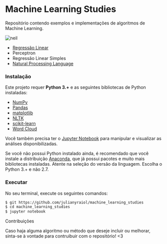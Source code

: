# Machine Learning Studies

Repositório contendo exemplos e implementações de algoritmos de Machine Learning.

![neil](https://media3.giphy.com/media/3o6fJ5z2bgCLBshZUA/source.gif)

- [Regressão Linear](https://github.com/julianyraiol/machine_learning_studies/tree/master/Regressao_Linear)
- Perceptron
- Regressão Linear Simples
- [Natural Processing Language](https://github.com/julianyraiol/machine_learning_studies/tree/master/NLP)

### Instalação
Este projeto requer **Python 3.+** e as seguintes bibliotecas de Python instaladas:

- [NumPy](http://www.numpy.org/)
- [Pandas](http://pandas.pydata.org/)
- [matplotlib](http://matplotlib.org/)
- [NLTK](https://www.nltk.org/)
- [scikit-learn](http://scikit-learn.org/stable/)
- [Word Cloud](https://github.com/amueller/word_cloud)


Você também precisa ter o [Jupyter Notebook](http://ipython.org/notebook.html) para manipular e visualizar as análises disponibilizadas.  

Se você não possui Python instalado ainda, é recomendado que você instale a distribuição [Anaconda](http://continuum.io/downloads), que já possui pacotes e muito mais bibliotecas instaladas. Atente na seleção do versão da linguagem. Escolha o Python 3.+ e não 2.7.

### Executar

No seu terminal, execute os seguintes comandos:

```bash
$ git https://github.com/julianyraiol/machine_learning_studies
$ cd machine_learning_studies
$ jupyter notebook
```

Contribuições

Caso haja alguma algoritmo ou método que deseje incluir ou melhorar, sinta-se à vontade para contruibuir com o repositório! <3 
